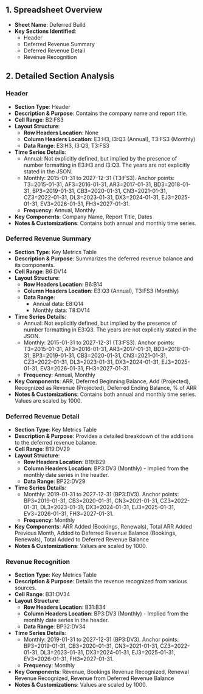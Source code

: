 ## 1. Spreadsheet Overview
- **Sheet Name**: Deferred Build
- **Key Sections Identified**:
    - Header
    - Deferred Revenue Summary
    - Deferred Revenue Detail
    - Revenue Recognition

## 2. Detailed Section Analysis

### Header
- **Section Type**: Header
- **Description & Purpose**: Contains the company name and report title.
- **Cell Range**: B2:FS3
- **Layout Structure**:
    - **Row Headers Location**: None
    - **Column Headers Location**: E3:H3, I3:Q3 (Annual), T3:FS3 (Monthly)
    - **Data Range**: E3:H3, I3:Q3, T3:FS3
- **Time Series Details**:
    - Annual: Not explicitly defined, but implied by the presence of number formatting in E3:H3 and I3:Q3. The years are not explicitly stated in the JSON.
    - Monthly: 2015-01-31 to 2027-12-31 (T3:FS3). Anchor points: T3=2015-01-31, AF3=2016-01-31, AR3=2017-01-31, BD3=2018-01-31, BP3=2019-01-31, CB3=2020-01-31, CN3=2021-01-31, CZ3=2022-01-31, DL3=2023-01-31, DX3=2024-01-31, EJ3=2025-01-31, EV3=2026-01-31, FH3=2027-01-31.
    - **Frequency**: Annual, Monthly
- **Key Components**: Company Name, Report Title, Dates
- **Notes & Customizations**: Contains both annual and monthly time series.

### Deferred Revenue Summary
- **Section Type**: Key Metrics Table
- **Description & Purpose**: Summarizes the deferred revenue balance and its components.
- **Cell Range**: B6:DV14
- **Layout Structure**:
    - **Row Headers Location**: B6:B14
    - **Column Headers Location**: E3:Q3 (Annual), T3:FS3 (Monthly)
    - **Data Range**:
      - Annual data: E8:Q14
      - Monthly data: T8:DV14
- **Time Series Details**:
    - Annual: Not explicitly defined, but implied by the presence of number formatting in E3:Q3. The years are not explicitly stated in the JSON.
    - Monthly: 2015-01-31 to 2027-12-31 (T3:FS3). Anchor points: T3=2015-01-31, AF3=2016-01-31, AR3=2017-01-31, BD3=2018-01-31, BP3=2019-01-31, CB3=2020-01-31, CN3=2021-01-31, CZ3=2022-01-31, DL3=2023-01-31, DX3=2024-01-31, EJ3=2025-01-31, EV3=2026-01-31, FH3=2027-01-31.
    - **Frequency**: Annual, Monthly
- **Key Components**: ARR, Deferred Beginning Balance, Add (Projected), Recognized as Revenue (Projected), Deferred Ending Balance, % of ARR
- **Notes & Customizations**: Contains both annual and monthly time series. Values are scaled by 1000.

### Deferred Revenue Detail
- **Section Type**: Key Metrics Table
- **Description & Purpose**: Provides a detailed breakdown of the additions to the deferred revenue balance.
- **Cell Range**: B19:DV29
- **Layout Structure**:
    - **Row Headers Location**: B19:B29
    - **Column Headers Location**: BP3:DV3 (Monthly) - Implied from the monthly date series in the header.
    - **Data Range**: BP22:DV29
- **Time Series Details**:
    - Monthly: 2019-01-31 to 2027-12-31 (BP3:DV3). Anchor points: BP3=2019-01-31, CB3=2020-01-31, CN3=2021-01-31, CZ3=2022-01-31, DL3=2023-01-31, DX3=2024-01-31, EJ3=2025-01-31, EV3=2026-01-31, FH3=2027-01-31.
    - **Frequency**: Monthly
- **Key Components**: ARR Added (Bookings, Renewals), Total ARR Added Previous Month, Added to Deferred Revenue Balance (Bookings, Renewals), Total Added to Deferred Revenue Balance
- **Notes & Customizations**: Values are scaled by 1000.

### Revenue Recognition
- **Section Type**: Key Metrics Table
- **Description & Purpose**: Details the revenue recognized from various sources.
- **Cell Range**: B31:DV34
- **Layout Structure**:
    - **Row Headers Location**: B31:B34
    - **Column Headers Location**: BP3:DV3 (Monthly) - Implied from the monthly date series in the header.
    - **Data Range**: BP32:DV34
- **Time Series Details**:
    - Monthly: 2019-01-31 to 2027-12-31 (BP3:DV3). Anchor points: BP3=2019-01-31, CB3=2020-01-31, CN3=2021-01-31, CZ3=2022-01-31, DL3=2023-01-31, DX3=2024-01-31, EJ3=2025-01-31, EV3=2026-01-31, FH3=2027-01-31.
    - **Frequency**: Monthly
- **Key Components**: Revenue, Bookings Revenue Recognized, Renewal Revenue Recognized, Revenue from Deferred Revenue Balance
- **Notes & Customizations**: Values are scaled by 1000.

